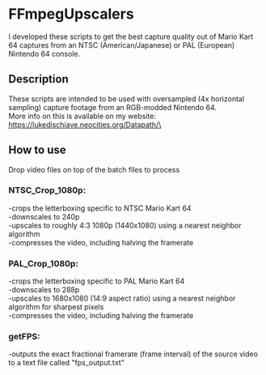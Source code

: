 # FFmpegUpscalers
I developed these scripts to get the best capture quality out of Mario Kart 64 captures from an NTSC (American/Japanese) or PAL (European) Nintendo 64 console.

## Description
These scripts are intended to be used with oversampled (4x horizontal sampling) capture footage from an RGB-modded Nintendo 64.\
More info on this is available on my website: https://lukedischiave.neocities.org/Datapath/\

## How to use
Drop video files on top of the batch files to process

### NTSC_Crop_1080p: 
-crops the letterboxing specific to NTSC Mario Kart 64\
-downscales to 240p \
-upscales to roughly 4:3 1080p (1440x1080) using a nearest neighbor algorithm \
-compresses the video, including halving the framerate

### PAL_Crop_1080p:
-crops the letterboxing specific to PAL Mario Kart 64\
-downscales to 288p \
-upscales to 1680x1080 (14:9 aspect ratio) using a nearest neighbor algorithm for sharpest pixels\
-compresses the video, including halving the framerate

### getFPS:
-outputs the exact fractional framerate (frame interval) of the source video to a text file called "fps_output.txt"

